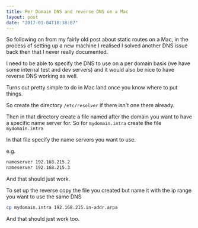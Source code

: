 ```yaml
---
title: Per Domain DNS and reverse DNS on a Mac
layout: post
date: "2017-01-04T18:38:07"
---
```

So following on from my fairly old post about static routes on a Mac, in the process of setting up a new machine I realised I solved another DNS issue back then that I never really documented.

I need to be able to specify the DNS to use on a per domain basis (we have some internal test and dev servers) and it would also be nice to have reverse DNS working as well.

Turns out pretty simple to do in Mac land once you know where to put things.

So create the directory `/etc/resolver` if there isn't one there already.

Then in that directory create a file named after the domain you want to have a specific name server for. So for `mydomain.intra` create the file `mydomain.intra`

In that file specify the name servers you want to use.

e.g.
``` bash
nameserver 192.168.215.2
nameserver 192.168.215.3
```

And that should just work.

To set up the reverse copy the file you created but name it with the ip range you want to use the same DNS
``` bash
cp mydomain.intra 192.168.215.in-addr.arpa
```

And that should just work too.
